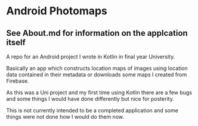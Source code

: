 # Android Photomaps
## See About.md for information on the applcation itself
A repo for an Android project I wrote in Kotlin in final year University.

Basically an app which constructs location maps of images using location data
contained in their metadata or downloads some maps I created from Firebase.

As this was a Uni project and my first time using Kotlin there are a few bugs
and some things I would have done differently but nice for posterity.

This is not currently intended to be a completed application and some things
were not done how I would do them now.
